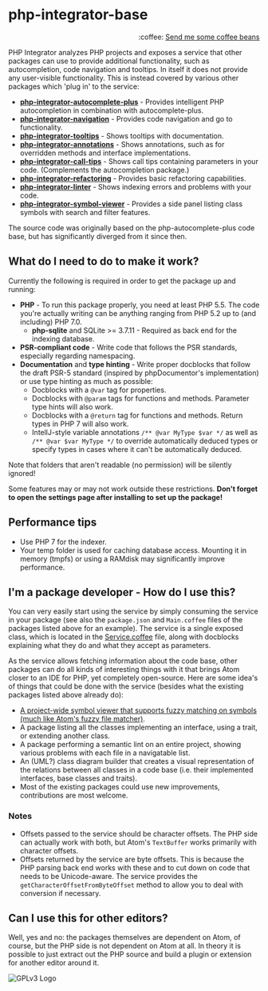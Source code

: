 # php-integrator-base
<p align="right">
:coffee:
<a href="https://www.paypal.com/cgi-bin/webscr?cmd=_s-xclick&hosted_button_id=YKTNLZCRHMRTJ">Send me some coffee beans</a>
</p>

PHP Integrator analyzes PHP projects and exposes a service that other packages can use to provide additional functionality, such as autocompletion, code navigation and tooltips. In itself it does
not provide any user-visible functionality. This is instead covered by various other packages which
'plug in' to the service:
  * **[php-integrator-autocomplete-plus](https://github.com/Gert-dev/php-integrator-autocomplete-plus)** - Provides intelligent PHP autocompletion in combination with autocomplete-plus.
  * **[php-integrator-navigation](https://github.com/Gert-dev/php-integrator-navigation)** - Provides code navigation and go to functionality.
  * **[php-integrator-tooltips](https://github.com/Gert-dev/php-integrator-tooltips)** - Shows tooltips with documentation.
  * **[php-integrator-annotations](https://github.com/Gert-dev/php-integrator-annotations)** - Shows annotations, such as for overridden methods and interface implementations.
  * **[php-integrator-call-tips](https://github.com/Gert-dev/php-integrator-call-tips)** - Shows call tips containing parameters in your code. (Complements the autocompletion package.)
  * **[php-integrator-refactoring](https://github.com/Gert-dev/php-integrator-refactoring)** - Provides basic refactoring capabilities.
  * **[php-integrator-linter](https://github.com/Gert-dev/php-integrator-linter)** - Shows indexing errors and problems with your code.
  * **[php-integrator-symbol-viewer](https://github.com/tocjent/php-integrator-symbol-viewer)** - Provides a side panel listing class symbols with search and filter features.

The source code was originally based on the php-autocomplete-plus code base, but has significantly diverged from it since then.

## What do I need to do to make it work?
Currently the following is required in order to get the package up and running:
  * **PHP** - To run this package properly, you need at least PHP 5.5. The code you're actually writing can be anything ranging from PHP 5.2 up to (and including) PHP 7.0.
    * **php-sqlite** and SQLite >= 3.7.11 - Required as back end for the indexing database.
  * **PSR-compliant code** - Write code that follows the PSR standards, especially regarding namespacing.
  * **Documentation** and **type hinting** - Write proper docblocks that follow the draft PSR-5 standard (inspired by phpDocumentor's implementation) or use type hinting as much as possible:
    * Docblocks with a `@var` tag for properties.
    * Docblocks with `@param` tags for functions and methods. Parameter type hints will also work.
    * Docblocks with a `@return` tag for functions and methods. Return types in PHP 7 will also work.
    * IntellJ-style variable annotations `/** @var MyType $var */` as well as `/** @var $var MyType */` to override automatically deduced types or specify types in cases where it can't be automatically deduced.

Note that folders that aren't readable (no permission) will be silently ignored!

Some features may or may not work outside these restrictions. **Don't forget to open the settings page after installing to set up the package!**

## Performance tips
* Use PHP 7 for the indexer.
* Your temp folder is used for caching database access. Mounting it in memory (tmpfs) or using a RAMdisk may significantly improve performance.

## I'm a package developer - How do I use this?
You can very easily start using the service by simply consuming the service in your package (see also the `package.json` and `Main.coffee` files of the packages listed above for an example). The service is a single exposed class, which is located in the [Service.coffee](https://github.com/Gert-dev/php-integrator-base/blob/master/lib/Service.coffee) file, along with docblocks explaining what they do and what they accept as parameters.

As the service allows fetching information about the code base, other packages can do all kinds of interesting things with it that brings Atom closer to an IDE for PHP, yet completely open-source. Here are some idea's of things that could be done with the service (besides what the existing packages listed above already do):
* [A project-wide symbol viewer that supports fuzzy matching on symbols (much like Atom's fuzzy file matcher)](https://github.com/Gert-dev/php-integrator-navigation/issues/23).
* A package listing all the classes implementing an interface, using a trait, or extending another class.
* A package performing a semantic lint on an entire project, showing various problems with each file in a navigatable list.
* An (UML?) class diagram builder that creates a visual representation of the relations between all classes in a code base (i.e. their implemented interfaces, base classes and traits).
* Most of the existing packages could use new improvements, contributions are most welcome.

### Notes
* Offsets passed to the service should be character offsets. The PHP side can actually work with both, but Atom's `TextBuffer` works primarily with character offsets.
* Offsets returned by the service are byte offsets. This is because the PHP parsing back end works with these and to cut down on code that needs to be Unicode-aware. The service provides the `getCharacterOffsetFromByteOffset` method to allow you to deal with conversion if necessary.

## Can I use this for other editors?
Well, yes and no: the packages themselves are dependent on Atom, of course, but the PHP side is not dependent on Atom at all. In theory it is possible to just extract out the PHP source and build a plugin or extension for another editor around it.

![GPLv3 Logo](http://gplv3.fsf.org/gplv3-127x51.png)
